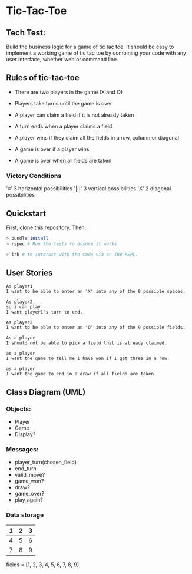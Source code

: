 # Tic-Tac-Toe

## Tech Test:
Build the business logic for a game of tic tac toe. It should be easy to implement a working game of tic tac toe by combining your code with any user interface, whether web or command line.

## Rules of tic-tac-toe

- There are two players in the game (X and O)
- Players take turns until the game is over
- A player can claim a field if it is not already taken
- A turn ends when a player claims a field

- A player wins if they claim all the fields in a row, column or diagonal
- A game is over if a player wins
- A game is over when all fields are taken

### Victory Conditions
'≡' 3 horizontal possibilities
'|||' 3 vertical possibilities
'X' 2 diagonal possibilities

## Quickstart
First, clone this repository. Then:

```bash
> bundle install
> rspec # Run the tests to ensure it works

> irb # to interact with the code via an IRB REPL.
```

## User Stories

```
As player1
I want to be able to enter an 'X' into any of the 9 possible spaces.

As player2
so i can play
I want player1's turn to end.

As player2
I want to be able to enter an 'O' into any of the 9 possible fields.

As a player
I should not be able to pick a field that is already claimed.

as a player
I want the game to tell me i have won if i get three in a row.

as a player
I want the game to end in a draw if all fields are taken.
```

## Class Diagram (UML)
### Objects:
- Player
- Game
- Display?

### Messages:
- player_turn(chosen_field)
- end_turn
- valid_move?
- game_won?
- draw?
- game_over?
- play_again?

### Data storage

1 | 2 | 3  
--|---|--  
4 | 5 | 6     
7 | 8 | 9   

fields = [1, 2, 3, 4, 5, 6, 7, 8, 9]
